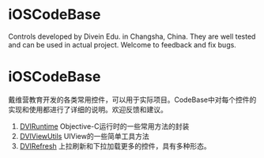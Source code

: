 # iOSCodeBase
Controls developed by Divein Edu. in Changsha, China. They are well tested and can be used in actual project. Welcome to feedback and fix bugs.

# iOSCodeBase
戴维营教育开发的各类常用控件，可以用于实际项目。CodeBase中对每个控件的实现和使用都进行了详细的说明。欢迎反馈和建议。

1. [DVIRuntime](./DVIRuntime) Objective-C运行时的一些常用方法的封装
2. [DVIViewUtils](./DVIViewUtils) UIView的一些简单工具方法
3. [DVIRefresh](./DVIRefresh) 上拉刷新和下拉加载更多的控件，具有多种形态。